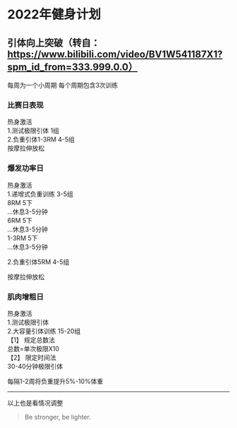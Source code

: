 # 2022年健身计划   

## 引体向上突破（转自：https://www.bilibili.com/video/BV1W541187X1?spm_id_from=333.999.0.0）

每周为一个小周期
每个周期包含3次训练

### 比赛日表现

热身激活  
1.测试极限引体  1组  
2.负重引体1-3RM  4-5组   
按摩拉伸放松  

### 爆发功率日

热身激活  
1.递增式负重训练  3-5组  
8RM 5下  
…休息3-5分钟  
6RM 5下  
…休息3-5分钟  
1-3RM 5下  
…休息3-5分钟  

2.负重引体5RM  4-5组  

按摩拉伸放松  

### 肌肉增粗日

热身激活  
1.测试极限引体  
2.大容量引体训练  15-20组  
【1】 规定总数法  
总数=单次极限X10  
【2】 限定时间法  
30-40分钟极限引体  

每隔1-2周将负重提升5%-10%体重  

---
以上也是看情况调整
> Be stronger, be lighter.